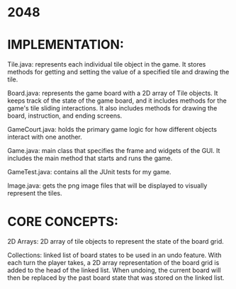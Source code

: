 # 2048

# IMPLEMENTATION:

Tile.java:     represents each individual tile object in the game.
  			       It stores methods for getting and setting the value of a
  			       specified tile and drawing the tile.
  	
Board.java:     represents the game board with a 2D array of Tile objects.
                It keeps track of the state of the game board, and it includes methods
                for the game's tile sliding interactions. It also includes methods for
                drawing the board, instruction, and ending screens.
  
GameCourt.java: holds the primary game logic for how different objects
  				      interact with one another.
  				  
Game.java:      main class that specifies the frame and widgets of the GUI.
  			        It includes the main method that starts and runs the game.
  
GameTest.java:  contains all the JUnit tests for my game.
  
Image.java:     gets the png image files that will be displayed to 
  			        visually represent the tiles.


# CORE CONCEPTS:

2D Arrays:    2D array of tile objects to represent the state of the board grid.
           
Collections:  linked list of board states to be used in an undo feature.
  	          With each turn the player takes, a 2D array representation of the board grid is 
  	          added to the head of the linked list. When undoing, the current board will then be
  	          replaced by the past board state that was stored on the linked list.
